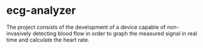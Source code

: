 # ecg-analyzer
The project consists of the development of a device capable of non-invasively detecting blood flow in order to graph the measured signal in real time and calculate the heart rate.
